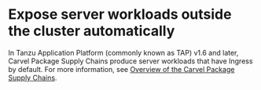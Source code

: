 # Expose server workloads outside the cluster automatically

In Tanzu Application Platform (commonly known as TAP) v1.6 and later, Carvel Package Supply Chains
produce server workloads that have Ingress by default. For more information, see
[Overview of the Carvel Package Supply Chains](../../scc/carvel-package-supply-chain.hbs.md#overview).
